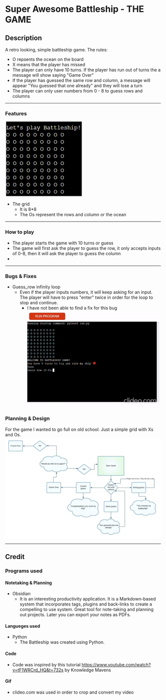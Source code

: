 # Super Awesome Battleship - THE GAME

## Description  

 A retro looking, simple battleship game.
The rules:

- O repsents the ocean on the board
- X means that the player has missed
- The player can only have 10 turns. If the player has run out of turns the a message will show saying "Game Over"
- If the player has guessed the same row and column, a message will appear "You guessed that one already" and they will lose a turn
- The player can only user numbers from 0 - 8 to guess rows and columns

<hr>

### Features

![](assets/imgs/Screenshot%20(114).png)
- The grid
  - It is 8*8
  - The Os represent the rows and column or the ocean

<hr>

### How to play
- The player starts the game with 10 turns or guess
- The game will first ask the player to guess the row, it only accepts inputs of 0-8, then it will ask the player to guess the column
- 
<hr>

### Bugs & Fixes

- Guess_row infinity loop
  - Even if the player inputs numbers, it will keep asking for an input. The player will have to press "enter" twice in order for the loop to stop and continue.
    - I have not been able to find a fix for this bug
![](assets/imgs/pp3_bug_gif.gif)

### Planning & Design

For the game I wanted to go full on old school. Just a simple grid with Xs and Os.
![luccidchart](assets/imgs/PP3%20Python.jpeg)

<hr>

## Credit

### Programs used

#### Notetaking & Planning

- Obsidian
  - It is an interesting productivity application. It is a Markdown-based system that incorporates tags, plugins and back-links to create a compelling to use system. Great tool for note-taking and planning out projects. Later you can export your notes as PDFs.

#### Langueges used

- Python
  - The Battleship was created using Python.  

#### Code 

- Code was inspired by this tutorial <https://www.youtube.com/watch?v=tF1WRCrd_HQ&t=732s> by Knowledge Mavens

#### Gif
- clideo.com was used in order to crop and convert my video
